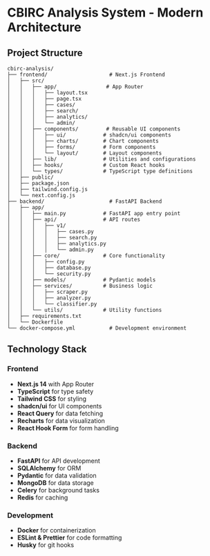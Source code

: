 # CBIRC Analysis System - Modern Architecture

## Project Structure

```
cbirc-analysis/
├── frontend/                    # Next.js Frontend
│   ├── src/
│   │   ├── app/                # App Router
│   │   │   ├── layout.tsx
│   │   │   ├── page.tsx
│   │   │   ├── cases/
│   │   │   ├── search/
│   │   │   ├── analytics/
│   │   │   └── admin/
│   │   ├── components/         # Reusable UI components
│   │   │   ├── ui/            # shadcn/ui components
│   │   │   ├── charts/        # Chart components
│   │   │   ├── forms/         # Form components
│   │   │   └── layout/        # Layout components
│   │   ├── lib/               # Utilities and configurations
│   │   ├── hooks/             # Custom React hooks
│   │   └── types/             # TypeScript type definitions
│   ├── public/
│   ├── package.json
│   ├── tailwind.config.js
│   └── next.config.js
├── backend/                     # FastAPI Backend
│   ├── app/
│   │   ├── main.py            # FastAPI app entry point
│   │   ├── api/               # API routes
│   │   │   ├── v1/
│   │   │   │   ├── cases.py
│   │   │   │   ├── search.py
│   │   │   │   ├── analytics.py
│   │   │   │   └── admin.py
│   │   ├── core/              # Core functionality
│   │   │   ├── config.py
│   │   │   ├── database.py
│   │   │   └── security.py
│   │   ├── models/            # Pydantic models
│   │   ├── services/          # Business logic
│   │   │   ├── scraper.py
│   │   │   ├── analyzer.py
│   │   │   └── classifier.py
│   │   └── utils/             # Utility functions
│   ├── requirements.txt
│   └── Dockerfile
└── docker-compose.yml           # Development environment
```

## Technology Stack

### Frontend
- **Next.js 14** with App Router
- **TypeScript** for type safety
- **Tailwind CSS** for styling
- **shadcn/ui** for UI components
- **React Query** for data fetching
- **Recharts** for data visualization
- **React Hook Form** for form handling

### Backend
- **FastAPI** for API development
- **SQLAlchemy** for ORM
- **Pydantic** for data validation
- **MongoDB** for data storage
- **Celery** for background tasks
- **Redis** for caching

### Development
- **Docker** for containerization
- **ESLint & Prettier** for code formatting
- **Husky** for git hooks